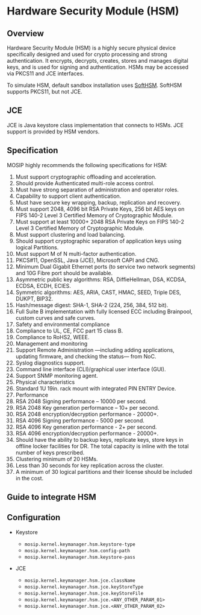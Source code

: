 # Hardware Security Module (HSM)

## Overview
Hardware Security Module (HSM) is a highly secure physical device specifically designed and used for crypto processing and strong authentication. It encrypts, decrypts, creates, stores and manages digital keys, and is used for signing and authentication.  HSMs may be accessed via PKCS11 and JCE interfaces.

To simulate HSM, default sandbox installation uses [SoftHSM](https://github.com/mosip/mosip-infra/tree/1.2.0-rc2/deployment/v3/external/hsm/softhsm). SoftHSM supports PKCS11, but not JCE.

## JCE
JCE is Java keystore class implementation that connects to HSMs. JCE support is provided by HSM vendors.

## Specification
MOSIP highly recommends the following specifications for HSM:
1. Must support cryptographic offloading and acceleration.
1. Should provide Authenticated multi-role access control.
1. Must have strong separation of administration and operator roles.
1. Capability to support client authentication.
1. Must have secure key wrapping, backup, replication and recovery.
1. Must support 2048, 4096 bit RSA Private Keys, 256 bit AES keys on FIPS 140-2 Level 3 Certified Memory of Cryptographic Module.
1. Must support at least 10000+ 2048 RSA Private Keys on FIPS 140-2 Level 3 Certified Memory of Cryptographic Module.
1. Must support clustering and load balancing.
1. Should support cryptographic separation of application keys using logical Partitions.
1. Must support M of N multi-factor authentication.
1. PKCS#11, OpenSSL, Java (JCE), Microsoft CAPI and CNG.
1. Minimum Dual Gigabit Ethernet ports (to service two network segments) and 10G Fibre port should be available.
1. Asymmetric public key algorithms: RSA, DiffieHellman, DSA, KCDSA, ECDSA, ECDH, ECIES.
1. Symmetric algorithms: AES, ARIA, CAST, HMAC, SEED, Triple DES, DUKPT, BIP32.
1. Hash/message digest: SHA-1, SHA-2 (224, 256, 384, 512 bit).
1. Full Suite B implementation with fully licensed ECC including Brainpool, custom curves and safe curves.
1. Safety and environmental compliance        
  1. Compliance to UL, CE, FCC part 15 class B.
  1. Compliance to RoHS2, WEEE.
1. Management and monitoring
  1. Support Remote Administration —including adding applications, updating firmware, and checking the status— from NoC.
  1. Syslog diagnostics support.
  1. Command line interface (CLI)/graphical user interface (GUI).
  1. Support SNMP monitoring agent.
1. Physical characteristics
  1. Standard 1U 19in. rack mount with integrated PIN ENTRY Device.
1. Performance
  1. RSA 2048 Signing performance – 10000 per second.
  1. RSA 2048 Key generation performance – 10+ per second.
  1. RSA 2048 encryption/decryption performance - 20000+.
  1. RSA 4096 Signing performance - 5000 per second.
  1. RSA 4096 Key generation performance - 2+ per second.
  1. RSA 4096 encryption/decryption performance - 20000+.
1. Should have the ability to backup keys, replicate keys, store keys in offline locker facilities for DR. The total capacity is inline with the total number of keys prescribed.
1. Clustering minimum of 20 HSMs.
1. Less than 30 seconds for key replication across the cluster.
1. A minimum of 30 logical partitions and their license should be included in the cost.

## Guide to integrate HSM

## Configuration
* Keystore
  * `mosip.kernel.keymanager.hsm.keystore-type`
  * `mosip.kernel.keymanager.hsm.config-path`
  * `mosip.kernel.keymanager.hsm.keystore-pass`

* JCE 
  * `mosip.kernel.keymanager.hsm.jce.className`
  * `mosip.kernel.keymanager.hsm.jce.keyStoreType`
  * `mosip.kernel.keymanager.hsm.jce.keyStoreFile`
  * `mosip.kernel.keymanager.hsm.jce.<ANY_OTHER_PARAM_01>`
  * `mosip.kernel.keymanager.hsm.jce.<ANY_OTHER_PARAM_02>`

